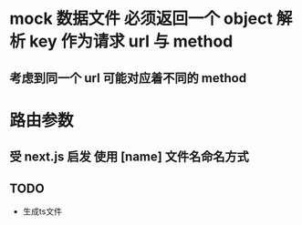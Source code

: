 # mock 数据文件 必须返回一个 object 解析 key 作为请求 url 与 method
 
## 考虑到同一个 url 可能对应着不同的 method

# 路由参数
## 受 next.js 启发 使用 [name] 文件名命名方式

## TODO
* 生成ts文件